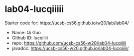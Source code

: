 # lab04-lucqiiiii

Starter code for: <https://ucsb-cs56.github.io/w20/lab/lab04/>

* Name: Qi Guo
* Github ID: lucqiiiii
* repo: <https://github.com/ucsb-cs56-w20/lab04-lucqiiiii>
* javadoc: <https://ucsb-cs56-w20.github.io/lab04-lucqiiiii/>

